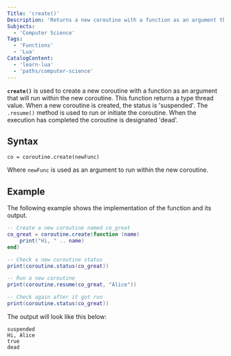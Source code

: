 ```yaml
---
Title: 'create()'
Description: 'Returns a new coroutine with a function as an argument that will run within the new coroutine.'
Subjects:
  - 'Computer Science'
Tags:
  - 'Functions'
  - 'Lua'
CatalogContent:
  - 'learn-lua'
  - 'paths/computer-science'
---
```


**`create()`** is used to create a new coroutine with a function as an argument that will run within the new coroutine. This function returns a type thread value. When a new coroutine is created, the status is 'suspended'. The `.resume()` method is used to run or initiate the coroutine. When the execution has completed the coroutine is designated 'dead'.

## Syntax

```pseudo
co = coroutine.create(newFunc)
```

Where `newFunc` is used as an argument to run within the new coroutine.

## Example

The following example shows the implementation of the function and its output.

```lua
-- Create a new coroutine named co_great
co_great = coroutine.create(function (name)
    print("Hi, " .. name)
end)

-- Check a new coroutine status
print(coroutine.status(co_great))

-- Run a new coroutine
print(coroutine.resume(co_great, "Alice"))

-- Check again after it got run
print(coroutine.status(co_great))
```

The output will look like this below:

```shell
suspended
Hi, Alice
true
dead
```
